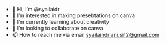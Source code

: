 - 👋 Hi, I’m @syailaidr
- 👀 I’m interested in making presebtations on canva
- 🌱 I’m currently learning about creativity
- 💞️ I’m looking to collaborate on canva
- 📫 How to reach me via email syailaindriani.si12@gmail.com

<!---
syailaidr/syailaidr is a ✨ special ✨ repository because its `README.md` (this file) appears on your GitHub profile.
You can click the Preview link to take a look at your changes.
--->
